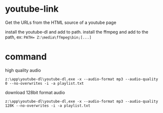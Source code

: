 # youtube-link
Get the URLs from the HTML source of a youtube page

install the youtube-dl and add to path.
install the ffmpeg and add to the path, ex: `PATH= Z:\media\ffmpeg\bin;[...]`

# command
 high quality audio
 
 `z:\app\youtube-dl\youtube-dl.exe -x --audio-format mp3 --audio-quality 0 --no-overwrites -i -a playlist.txt`

download 128bit format audio

`z:\app\youtube-dl\youtube-dl.exe -x --audio-format mp3 --audio-quality 128K --no-overwrites -i -a playlist.txt`


